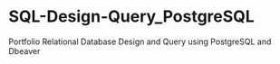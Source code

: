 # SQL-Design-Query_PostgreSQL
Portfolio Relational Database Design and Query using PostgreSQL and Dbeaver
